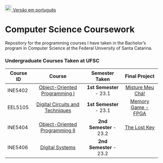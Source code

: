 [<kbd><img title="Brazilian Portuguese" alt="Brazilian Portuguese" src="https://flagicons.lipis.dev/flags/4x3/br.svg" width="22"></kbd> Versão em português](README_PT.md)

# Computer Science Coursework
Repository for the programming courses I have taken in the Bachelor’s program in Computer Science at the Federal University of Santa Catarina.

### Undergraduate Courses Taken at UFSC

| Course ID |          Course           | Semester Taken | Final Project |
| --------- | :-----------------------: | :------------: | :-----------: |
|  INE5402  | [Object-Oriented Programming I](https://github.com/pehqge/UFSC/tree/main/Programa%C3%A7%C3%A3o%20Orientada%20a%20Objetos%20I) | **1st Semester** - 23.1 | [Misture Meu Chá!](https://github.com/pehqge/Misture-Meu-Cha) |
|  EEL5105  | [Digital Circuits and Techniques](https://github.com/pehqge/UFSC/tree/main/Circuitos%20Digitais) | **1st Semester** - 23.1 | [Memory Game - FPGA](https://github.com/pehqge/UFSC/tree/main/Circuitos%20Digitais/Trabalho%20Final%20da%20Disciplina)
|  INE5404  | [Object-Oriented Programming II](https://github.com/pehqge/oop-2) | **2nd Semester** - 23.2 | [The Lost Key](https://github.com/pehqge/the-lost-key) |
|  INE5406  | [Digital Systems](https://github.com/pehqge/UFSC/tree/main/Sistemas%20Digitais) | **2nd Semester** - 23.2 |  |

